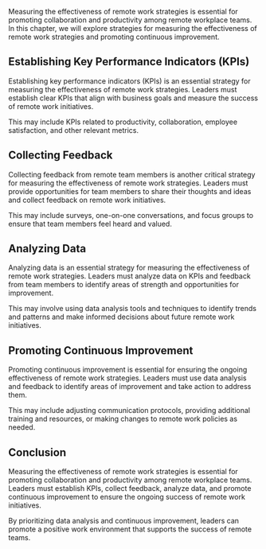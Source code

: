 
Measuring the effectiveness of remote work strategies is essential for promoting collaboration and productivity among remote workplace teams. In this chapter, we will explore strategies for measuring the effectiveness of remote work strategies and promoting continuous improvement.

Establishing Key Performance Indicators (KPIs)
----------------------------------------------

Establishing key performance indicators (KPIs) is an essential strategy for measuring the effectiveness of remote work strategies. Leaders must establish clear KPIs that align with business goals and measure the success of remote work initiatives.

This may include KPIs related to productivity, collaboration, employee satisfaction, and other relevant metrics.

Collecting Feedback
-------------------

Collecting feedback from remote team members is another critical strategy for measuring the effectiveness of remote work strategies. Leaders must provide opportunities for team members to share their thoughts and ideas and collect feedback on remote work initiatives.

This may include surveys, one-on-one conversations, and focus groups to ensure that team members feel heard and valued.

Analyzing Data
--------------

Analyzing data is an essential strategy for measuring the effectiveness of remote work strategies. Leaders must analyze data on KPIs and feedback from team members to identify areas of strength and opportunities for improvement.

This may involve using data analysis tools and techniques to identify trends and patterns and make informed decisions about future remote work initiatives.

Promoting Continuous Improvement
--------------------------------

Promoting continuous improvement is essential for ensuring the ongoing effectiveness of remote work strategies. Leaders must use data analysis and feedback to identify areas of improvement and take action to address them.

This may include adjusting communication protocols, providing additional training and resources, or making changes to remote work policies as needed.

Conclusion
----------

Measuring the effectiveness of remote work strategies is essential for promoting collaboration and productivity among remote workplace teams. Leaders must establish KPIs, collect feedback, analyze data, and promote continuous improvement to ensure the ongoing success of remote work initiatives.

By prioritizing data analysis and continuous improvement, leaders can promote a positive work environment that supports the success of remote teams.

